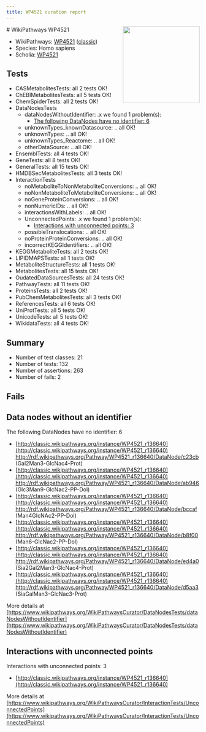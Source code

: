 ```yaml
---
title: WP4521 curation report
---
```


<img style="float: right; width: 200px" src="https://upload.wikimedia.org/wikipedia/commons/thumb/8/83/Wplogo_with_text_500.png/640px-Wplogo_with_text_500.png" />
# WikiPathways WP4521

* WikiPathways: [WP4521](https://wikipathways.org/pathways/WP4521) ([classic](https://classic.wikipathways.org/instance/WP4521))
* Species: Homo sapiens
* Scholia: [WP4521](https://scholia.toolforge.org/wikipathways/WP4521)
## Tests
* CASMetabolitesTests: all 2 tests OK!
* ChEBIMetabolitesTests: all 5 tests OK!
* ChemSpiderTests: all 2 tests OK!
* DataNodesTests
    * dataNodesWithoutIdentifier: .x we found 1 problem(s):
        * [The following DataNodes have no identifier: 6](#d2d32fa5)
    * unknownTypes_knownDatasource: .. all OK!
    * unknownTypes: .. all OK!
    * unknownTypes_Reactome: .. all OK!
    * otherDataSource: .. all OK!
* EnsemblTests: all 4 tests OK!
* GeneTests: all 8 tests OK!
* GeneralTests: all 15 tests OK!
* HMDBSecMetabolitesTests: all 3 tests OK!
* InteractionTests
    * noMetaboliteToNonMetaboliteConversions: .. all OK!
    * noNonMetaboliteToMetaboliteConversions: .. all OK!
    * noGeneProteinConversions: .. all OK!
    * nonNumericIDs: .. all OK!
    * interactionsWithLabels: .. all OK!
    * UnconnectedPoints: .x we found 1 problem(s):
        * [Interactions with unconnected points: 3](#35a61adb)
    * possibleTranslocations: .. all OK!
    * noProteinProteinConversions: .. all OK!
    * incorrectKEGGIdentifiers: .. all OK!
* KEGGMetaboliteTests: all 2 tests OK!
* LIPIDMAPSTests: all 1 tests OK!
* MetaboliteStructureTests: all 1 tests OK!
* MetabolitesTests: all 15 tests OK!
* OudatedDataSourcesTests: all 24 tests OK!
* PathwayTests: all 11 tests OK!
* ProteinsTests: all 2 tests OK!
* PubChemMetabolitesTests: all 3 tests OK!
* ReferencesTests: all 6 tests OK!
* UniProtTests: all 5 tests OK!
* UnicodeTests: all 5 tests OK!
* WikidataTests: all 4 tests OK!


## Summary

* Number of test classes: 21
* Number of tests: 132
* Number of assertions: 263
* Number of fails: 2

## Fails

<a name="d2d32fa5" />

## Data nodes without an identifier

The following DataNodes have no identifier: 6

* [http://classic.wikipathways.org/instance/WP4521_r136640](http://classic.wikipathways.org/instance/WP4521_r136640) http://rdf.wikipathways.org/Pathway/WP4521_r136640/DataNode/c23cb (Gal2Man3-GlcNac4-Prot)
* [http://classic.wikipathways.org/instance/WP4521_r136640](http://classic.wikipathways.org/instance/WP4521_r136640) http://rdf.wikipathways.org/Pathway/WP4521_r136640/DataNode/ab946 (Glc3Man9-GlcNac2-PP-Dol)
* [http://classic.wikipathways.org/instance/WP4521_r136640](http://classic.wikipathways.org/instance/WP4521_r136640) http://rdf.wikipathways.org/Pathway/WP4521_r136640/DataNode/bccaf (Man4GIcNAc2-PP-Dol)
* [http://classic.wikipathways.org/instance/WP4521_r136640](http://classic.wikipathways.org/instance/WP4521_r136640) http://rdf.wikipathways.org/Pathway/WP4521_r136640/DataNode/b8f00 (Man6-GlcNac2-PP-Dol)
* [http://classic.wikipathways.org/instance/WP4521_r136640](http://classic.wikipathways.org/instance/WP4521_r136640) http://rdf.wikipathways.org/Pathway/WP4521_r136640/DataNode/ed4a0 (Sia2Gal2Man3-GlcNac4-Prot)
* [http://classic.wikipathways.org/instance/WP4521_r136640](http://classic.wikipathways.org/instance/WP4521_r136640) http://rdf.wikipathways.org/Pathway/WP4521_r136640/DataNode/d5aa3 (SiaGalMan3-GlcNac3-Prot)


More details at [https://www.wikipathways.org/WikiPathwaysCurator/DataNodesTests/dataNodesWithoutIdentifier](https://www.wikipathways.org/WikiPathwaysCurator/DataNodesTests/dataNodesWithoutIdentifier)

<a name="35a61adb" />

## Interactions with unconnected points

Interactions with unconnected points: 3

* [http://classic.wikipathways.org/instance/WP4521_r136640](http://classic.wikipathways.org/instance/WP4521_r136640)


More details at [https://www.wikipathways.org/WikiPathwaysCurator/InteractionTests/UnconnectedPoints](https://www.wikipathways.org/WikiPathwaysCurator/InteractionTests/UnconnectedPoints)

